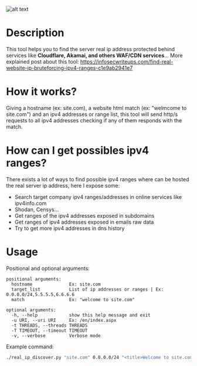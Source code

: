 ![alt text](https://github.com/elefr3n/real_ip_discover/blob/master/sample.gif?raw=true)
# Description
This tool helps you to find the server real ip address protected behind services like **Cloudflare, Akamai, and others WAF/CDN services**... 
More explained post about this tool: https://infosecwriteups.com/find-real-website-ip-bruteforcing-ipv4-ranges-c1e9ab2941e7
# How it works?
Giving a hostname (ex: site.com), a website html match (ex: "welmcome to site.com") and an ipv4 addresses or range list, this tool will send http/s requests to all ipv4 addresses checking if any of them responds with the match.

# How can I get possibles ipv4 ranges?
There exists a lot of ways to find possible ipv4 ranges where can be hosted the real server ip address, here I expose some:
 - Search target company ipv4 ranges/addresses in online services like ipv4info.com
 - Shodan, Censys...
 - Get ranges of the ipv4 addresses exposed in subdomains
 - Get ranges of ipv4 addresses exposed in emails raw data
 - Try to get more ipv4 addresses in dns history

# Usage
Positional and optional arguments:
```
positional arguments:
  hostname              Ex: site.com
  target_list           List of ip addresses or ranges | Ex: 0.0.0.0/24,5.5.5.5,6.6.6.6
  match                 Ex: "welcome to site.com"

optional arguments:
  -h, --help            show this help message and exit
  -u URI, --uri URI     Ex: /en/index.aspx
  -t THREADS, --threads THREADS
  -T TIMEOUT, --timeout TIMEOUT
  -v, --verbose         Verbose mode
```

Example command:
```sh
./real_ip_discover.py "site.com" 0.0.0.0/24 "<title>Welcome to site.com"
```
